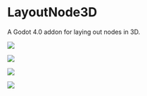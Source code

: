 # LayoutNode3D

A Godot 4.0 addon for laying out nodes in 3D.


![](https://i.imgur.com/aPj0Rau.png)

![](https://i.imgur.com/ZzKbHmD.png)

![](https://i.imgur.com/zJcW7It.png)

![](https://i.imgur.com/TOUVySa.png)